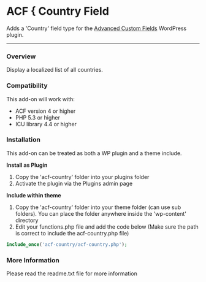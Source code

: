 # ACF { Country Field

Adds a 'Country' field type for the [Advanced Custom Fields](http://wordpress.org/extend/plugins/advanced-custom-fields/) WordPress plugin.

-----------------------

### Overview

Display a localized list of all countries.

### Compatibility

This add-on will work with:

* ACF version 4 or higher
* PHP 5.3 or higher
* ICU library 4.4 or higher

### Installation

This add-on can be treated as both a WP plugin and a theme include.

**Install as Plugin**

1. Copy the 'acf-country' folder into your plugins folder
2. Activate the plugin via the Plugins admin page

**Include within theme**

1.	Copy the 'acf-country' folder into your theme folder (can use sub folders). You can place the folder anywhere inside the 'wp-content' directory
2.	Edit your functions.php file and add the code below (Make sure the path is correct to include the acf-country.php file)

```php
include_once('acf-country/acf-country.php');
```

### More Information

Please read the readme.txt file for more information
